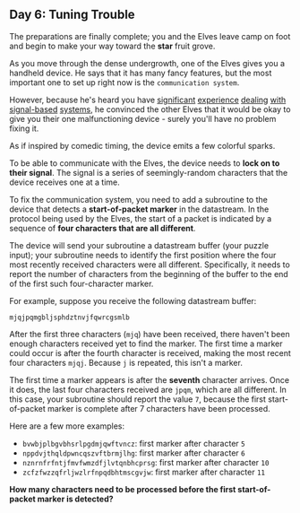 Day 6: Tuning Trouble
---------------------

The preparations are finally complete; you and the Elves leave camp on foot and begin to make your way toward the
**star** fruit grove.

As you move through the dense undergrowth, one of the Elves gives you a handheld device. He says that it has many fancy
features, but the most important one to set up right now is the `communication system`.

However, because he's heard you
have [significant](https://adventofcode.com/2016/day/6) [experience](https://adventofcode.com/2016/day/25) [dealing](https://adventofcode.com/2019/day/7) [with](https://adventofcode.com/2019/day/9) [signal-based](https://adventofcode.com/2019/day/16) [systems](https://adventofcode.com/2021/day/25),
he convinced the other Elves that it would be okay to give you their one malfunctioning device - surely you'll have no
problem fixing it.

As if inspired by comedic timing, the device emits a few colorful sparks.

To be able to communicate with the Elves, the device needs to **lock on to their signal**. The signal is a series of
seemingly-random characters that the device receives one at a time.

To fix the communication system, you need to add a subroutine to the device that detects a **start-of-packet marker** in
the datastream. In the protocol being used by the Elves, the start of a packet is indicated by a sequence of **four
characters that are all different**.

The device will send your subroutine a datastream buffer (your puzzle input); your subroutine needs to identify the
first position where the four most recently received characters were all different. Specifically, it needs to report the
number of characters from the beginning of the buffer to the end of the first such four-character marker.

For example, suppose you receive the following datastream buffer:

`mjqjpqmgbljsphdztnvjfqwrcgsmlb`

After the first three characters (`mjq`) have been received, there haven't been enough characters received yet to find
the marker. The first time a marker could occur is after the fourth character is received, making the most recent four
characters `mjqj`. Because `j` is repeated, this isn't a marker.

The first time a marker appears is after the **seventh** character arrives. Once it does, the last four characters
received are `jpqm`, which are all different. In this case, your subroutine should report the value `7`, because the
first start-of-packet marker is complete after 7 characters have been processed.

Here are a few more examples:

- `bvwbjplbgvbhsrlpgdmjqwftvncz`: first marker after character `5`
- `nppdvjthqldpwncqszvftbrmjlhg`: first marker after character `6`
- `nznrnfrfntjfmvfwmzdfjlvtqnbhcprsg`: first marker after character `10`
- `zcfzfwzzqfrljwzlrfnpqdbhtmscgvjw`: first marker after character `11`

**How many characters need to be processed before the first start-of-packet marker is detected?**
